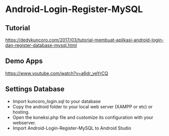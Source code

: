 # Android-Login-Register-MySQL

## Tutorial ##
https://dedykuncoro.com/2017/03/tutorial-membuat-aplikasi-android-login-dan-register-database-mysql.html

## Demo Apps ## 
https://www.youtube.com/watch?v=a6dr_veYrCQ

## Settings Database ##
* Import kuncoro_login.sql to your database
* Copy the android folder to your local web server (XAMPP or etc) or hosting.
* Open the koneksi.php file and customize its configuration with your webserver.
* Import Android-Login-Register-MySQL to Android Studio